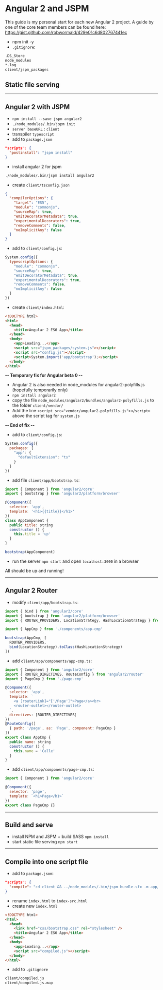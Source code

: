 # Angular 2 and JSPM

This guide is my personal start for each new Angular 2 project. A guide by one of the core team members can be found here: https://gist.github.com/robwormald/429e01c6d802767441ec

- npm init -y
- `.gitignore`:

```bash
.DS_Store
node_modules
*.log
client/jspm_packages
```

## Static file serving

---

## Angular 2 with JSPM

- `npm install --save jspm angular2`
- `./node_modules/.bin/jspm init`
- `server baseURL` : `client`
- transpiler `typescript`
- add to `package.json`

```json
"scripts": {
  "postinstall": "jspm install"
}
```

- install angular 2 for jspm

```bash
./node_modules/.bin/jspm install angular2
```

- create `client/tsconfig.json`

```json
{
  "compilerOptions": {
    "target": "ES5",
    "module": "commonjs",
    "sourceMap": true,
    "emitDecoratorMetadata": true,
    "experimentalDecorators": true,
    "removeComments": false,
    "noImplicitAny": false
  }
}
```

- add to `client/config.js`:

```javascript
System.config({
  typescriptOptions: {
    "module": "commonjs",
    "sourceMap": true,
    "emitDecoratorMetadata": true,
    "experimentalDecorators": true,
    "removeComments": false,
    "noImplicitAny": false
  }
})
```

- create `client/index.html`:

```html
<!DOCTYPE html>
<html>
  <head>
    <title>Angular 2 ES6 App</title>
  </head>
  <body>
    <app>Loading...</app>
    <script src="jspm_packages/system.js"></script>
    <script src="config.js"></script>
    <script>System.import('app/bootstrap');</script>
  </body>
</html>
```

**-- Temporary fix for Angular beta 0 --**

- Angular 2 is also needed in node_modules for angular2-polyfills.js (hopefully temporarily only)
- `npm install angular2`
- copy the file `node_modules/angular2/bundles/angular2-polyfills.js` to the folder `client/vendor/`
- Add the line `<script src="vendor/angular2-polyfills.js"></script>` above the script tag for `system.js`

**-- End of fix --**

- add to `client/config.js`:

```javascript
System.config({
  packages: {
    "app": {
      "defaultExtension": "ts"
    }
  }
})
```

- add file `client/app/bootstrap.ts`:

```javascript
import { Component } from 'angular2/core'
import { bootstrap } from 'angular2/platform/browser'

@Component({
  selector: 'app',
  template: '<h1>{{title}}</h1>'
})
class AppComponent {
  public title: string
  constructor () {
    this.title = 'up'
  }
}

bootstrap(AppComponent)
```

- run the server `npm start` and open `localhost:3000` in a browser

All should be up and running!

---
## Angular 2 Router

- modify `client/app/bootstrap.ts`:

```javascript
import { bind } from 'angular2/core'
import { bootstrap } from 'angular2/platform/browser'
import { ROUTER_PROVIDERS, LocationStrategy, HashLocationStrategy } from 'angular2/router'

import { AppCmp } from './components/app-cmp'

bootstrap(AppCmp, [
  ROUTER_PROVIDERS,
  bind(LocationStrategy).toClass(HashLocationStrategy)
])
```

- add `client/app/components/app-cmp.ts`:

```javascript
import { Component } from 'angular2/core'
import { ROUTER_DIRECTIVES, RouteConfig } from 'angular2/router'
import { PageCmp } from './page-cmp'

@Component({
  selector: 'app',
  template: `
    <a [routerLink]="['/Page']">Page</a><br>
    <router-outlet></router-outlet>
  `,
  directives: [ROUTER_DIRECTIVES]
})
@RouteConfig([
  { path: '/page', as: 'Page', component: PageCmp }
])
export class AppCmp {
  public name: string
  constructor () {
    this.name = 'Calle'
  }
}
```

- add `client/app/components/page-cmp.ts`:

```javascript
import { Component } from 'angular2/core'

@Component({
  selector: 'page',
  template: `<h1>Page</h1>`
})
export class PageCmp {}

```

---

## Build and serve

- install NPM and JSPM + build SASS `npm install`
- start static file serving `npm start`

---
## Compile into one script file

- add to `package.json`:

```json
"scripts": {
  "compile": "cd client && ../node_modules/.bin/jspm bundle-sfx -m app/bootstrap compiled.js && cd .."
}
```

- rename `index.html` to `index-src.html`
- create new `index.html`

```html
<!DOCTYPE html>
<html>
  <head>
    <link href="css/bootstrap.css" rel="stylesheet" />
    <title>Angular 2 ES6 App</title>
  </head>
  <body>
    <app>Loading...</app>
    <script src="compiled.js"></script>
  </body>
</html>
```

- add to `.gitignore`

```bash
client/compiled.js
client/compiled.js.map
```